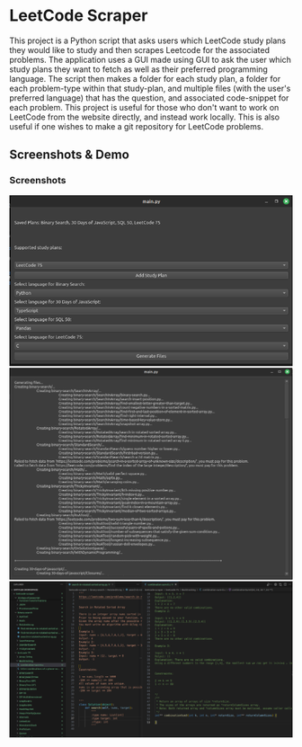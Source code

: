# LeetCode Scraper 
This project is a Python script that asks users which LeetCode study plans they would like to study and then scrapes Leetcode for the associated problems. The application uses a GUI made using GUI to ask the user which study plans they want to fetch as well as their preferred programming language. The script then makes a folder for each study plan, a folder for each problem-type within that study-plan, and multiple files (with the user's preferred language) that has the question, and associated code-snippet for each problem. This project is useful for those who don't want to work on LeetCode from the website directly, and instead work locally. This is also useful if one wishes to make a git repository for LeetCode problems.



## Screenshots & Demo
### Screenshots
![Alt text](./media/gui-interface.png)
![Alt text](./media/gui-result.png)
![Alt text](./media/new-plans.png)
